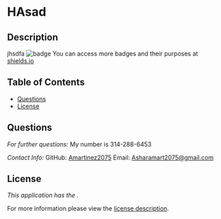 # HAsad
## Description
jhsdfa
![badge](https://img.shields.io/badge/license--brightorange)
You can access more badges and their purposes at [shields.io](https://shields.io)
## Table of Contents
  * [Questions](#questions)
  * [License](#license)
    
    
      
## Questions
      
  _For further questions:_
  My number is 314-288-6453
  
  _Contact Info:_
  GitHub: [Amartinez2075](https://github.com/Amartinez2075)
  Email: [Asharamart2075@gmail.com](mailto:Asharamart2075@gmail.com)
    
## License
      
  _This application has the ._
      
  For more information please view the [license description]().
  
  